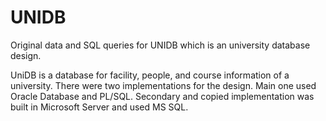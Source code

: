 # UNIDB
Original data and SQL queries for UNIDB which is an university database design.

UniDB is a database for facility, people, and course information of a university. There were two implementations for the design. Main one used Oracle Database and PL/SQL. Secondary and copied implementation was built in Microsoft Server and used MS SQL.
